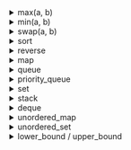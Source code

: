 <details><summary>max(a, b)</summary>
a, bのうち大きい方の値を返す
<br>

</details>



<details><summary>min(a, b)</summary>
a, bのうち小さい方の値を返す
<br>

</details>



<details><summary>swap(a, b)</summary>
a, bの値を交換する
<br>

</details>



<details><summary>sort</summary>
vecをソートする（要素を小さい順に並び替える）<br>
大きい順に並べ替えるには、<br>
 `sort(vec.begin(), vec.end(), greater<int>())` <br>
にする
<br>

</details>



<details><summary>reverse</summary>
配列変数vecの要素の並びを逆にする
<br>

</details>



<details><summary>map</summary>

「特定の値に、ある値が紐付いている」ようなデータを扱うことができる
## 宣言
 `map<keyの型, Valueの型> 変数名;` 

## 操作
<table>
    <thead>
        <tr>
            <th>操作</th> <th>記法</th> <th>備考</th>
        </tr>
    </thead>
    <tr>
        <td>値の追加</td> <td>変数[key] = value;</td> <td> </td>
    </tr>
    <tr>
        <td>値の削除</td> <td>変数.erase(key);</td> <td> </td>
    </tr>
    <tr>
        <td>値のアクセス</td> <td>変数.at(key);<br>変数[key];</td> <td>.at(key) : keyに対応するvalueが存在しない場合はエラーになる<br>[key] : keyに対応するvalueが存在しない場合はValueの型の初期値が追加される</td>
    </tr>
    <tr>
        <td>所属判定</td> <td>変数.count(key);</td> <td> </td>
    </tr>
    <tr>
        <td>要素数の取得</td> <td>変数.size();</td> <td> </td>
    </tr>
</table>

### ループに関するサンプルプログラム
```c++
// Keyの値が小さい順にループ
for (pair<Keyの型, Valueの型> p : 変数名) {
  Keyの型 key = p.first;
  Valueの型 value = p.second;
  // key, valueを使う
}
```
autoを用いて簡潔にできる
```c++
// Keyの値が小さい順にループ
for (auto p : 変数名) {
  auto key = p.first;
  auto value = p.second;
  // key, valueを使う
}
```
<br>

</details>



<details><summary>queue</summary>
「値を1つずつ追加していき、追加した順で値を取り出す」ような処理を行うことができる

## 宣言
 `queue<型> 変数名;` 

## 操作
<table>
    <thead>
        <tr>
            <th>操作</th> <th>記法</th> <th>備考</th>
        </tr>
    </thead>
    <tr>
        <td>要素の追加</td> <td>変数.push(値);</td><td></td>
    </tr>
    <tr>
        <td>先頭要素へのアクセス</td> <td>変数.front();</td><td>空のqueueに対しての動作は未定義で、実行時エラーになるとは限らない<br> `#define _GLIBCXX_DEBUG` をプログラムの1行目に追加してエラーにできる</td>
    </tr>
    <tr>
        <td>先頭要素の削除</td> <td>変数.pop();</td><td></td>
    </tr>
    <tr>
        <td>要素数の取得</td> <td>変数.size();</td><td></td>
    </tr>
    <tr>
        <td>queueが空か調べる</td> <td>変数.empty();</td> <td>queueが空ならtrue</td>
    </tr>
</table>

## 使用例
```c++
#include <bits/stdc++.h>
using namespace std;

int main() {
  queue<int> q;
  q.push(10);
  q.push(3);
  q.push(6);
  q.push(1);

  // 空でない間繰り返す
  while (!q.empty()) {
    cout << q.front() << endl;  // 先頭の値を出力
    q.pop();  // 先頭の値を削除
  }
}
```
実行結果
```
10
3
6
1
```
<br>

</details>

<details><summary>priority_queue</summary>
「それまでに追加した要素のうち、最も大きいものを取り出す」という処理を行うことができる

## 宣言
 `priority_queue<型> 変数名;` 

## 操作
<table>
    <thead>
        <tr>
            <th>操作</th> <th>記法</th> <th>備考</th>
        </tr>
    </thead>
    <tr>
        <td>要素の追加</td> <td>変数.push(値);</td><td></td>
    </tr>
    <tr>
        <td>最大要素の取得</td> <td>変数.top();</td><td></td>
    </tr>
    <tr>
        <td>最大要素の削除</td> <td>変数.pop();</td><td></td>
    </tr>
    <tr>
        <td>要素数の取得</td> <td>変数.size();</td><td></td>
    </tr>
    <tr>
        <td>queueが空か調べる</td> <td>変数.empty();</td> <td>queueが空ならtrue</td>
    </tr>
</table>

## 使用例
```c++
#include <bits/stdc++.h>
using namespace std;

int main() {
  priority_queue<int> pq;
  pq.push(10);
  pq.push(3);
  pq.push(6);
  pq.push(1);

  // 空でない間繰り返す
  while (!pq.empty()) {
    cout << pq.top() << endl;  // 最大の値を出力
    pq.pop();  // 最大の値を削除
  }
}
```
実行結果
```
10
6
3
1
```

## 値が小さい順に取り出されるpriority_queueの宣言
 `priority_queue<型, vector<型>, greater<型>> 変数名;` 

### 使用例
```c++
#include <bits/stdc++.h>
using namespace std;

int main() {
  // 小さい順に取り出される優先度付きキュー
  priority_queue<int, vector<int>, greater<int>> pq;
  pq.push(10);
  pq.push(3);
  pq.push(6);
  pq.push(1);

  // 空でない間繰り返す
  while (!pq.empty()) {
    cout << pq.top() << endl;  // 最小の値を出力
    pq.pop();  // 最小の値を削除
  }
}
```
実行結果
```
1
3
6
10
```
<br>

</details>

<details><summary>set</summary>
重複の無いデータのまとまりを扱うためのデータ型

## 宣言
 `set<型> 変数名;` 
<br>

</details>



<details><summary>stack</summary>
「新しく追加したものほど先に取り出される」ような処理を行うデータ構造

## 宣言
 `stack<型> 変数名;` 

## アクセス
 `変数名.top();` 
<br>

</details>



<details><summary>deque</summary>
最初に追加したものを取り出す」というキューの操作と 「最後に追加した要素を取り出す」というスタックの操作を同時に行えるデータ構造

## 宣言
 `deque<型> 変数名;`
<br>

## 操作
値の追加
```c++
変数.push_back(値);  // 末尾への値の追加
変数.push_front(値); // 先頭への値の追加
```
値のアクセス
```c++
変数.front() // 先頭の値へのアクセス
変数.back()  // 末尾の値へのアクセス
変数.at(i)   // i番目へのアクセス
```
<br>

</details>



<details><summary>unordered_map</summary>

基本的な機能はmapと同じだが、アクセスや検索を高速に行うことができるデータ構造<br>
> 制約
> pairやtupleなどのハッシュ関数が定義されていない型をKeyとして用いることができない
> ループで取り出すときに、どのような順番で取り出されるかが分からない
<br>

</details>



<details><summary>unordered_set</summary>

制約がある代わりに高速なset
> 制約
> pairやtupleなどのハッシュ関数が定義されていない型をKeyとして用いることができない
> ループで取り出すときに、どのような順番で取り出されるかが分からない
> 最大値や最小値を取り出すことができない
<br>

</details>



<details><summary>lower_bound / upper_bound</summary>

昇順にソートされた配列において、「x以上の最小の要素」を求める場合にはSTLの `lower_bound` を使うことができる。<br>
同様に、「xを超える最小の要素」を求めるときには `upper_bound` を使うことができる。
<br>

## 使い方
```c++
*lower_bound(配列.begin(), 配列.end(), 値)  // 「値」以上の最小の値
*upper_bound(配列.begin(), 配列.end(), 値)  // 「値」を超えるの最小の値
```
> 先頭に*を付ける必要がある。
<br>

</details>
